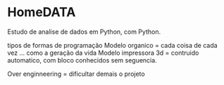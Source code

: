 # HomeDATA
Estudo de analise de dados em Python, com Python.

tipos de formas de programação 
Modelo organico = cada coisa de cada vez ... como a geração da vida
Modelo impressora 3d = contruido automatico, com bloco conhecidos sem seguencia.

Over enginneering = dificultar demais o projeto

